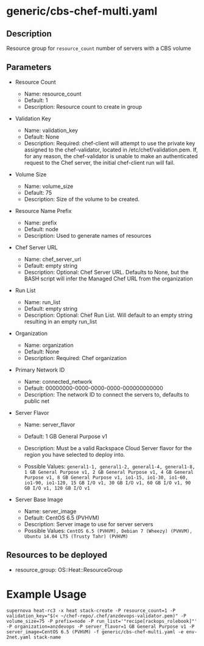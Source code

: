 # generic/cbs-chef-multi.yaml

## Description
Resource group for ```resource_count``` number of servers with a CBS volume


## Parameters

* Resource Count
  * Name: resource_count
  * Default: 1
  * Description: Resource count to create in group
* Validation Key
  * Name: validation_key
  * Default: None
  * Description: Required: chef-client will attempt to use the private key assigned to the
chef-validator, located in /etc/chef/validation.pem. If, for any reason,
the chef-validator is unable to make an authenticated request to the
Chef server, the initial chef-client run will fail.

* Volume Size
  * Name: volume_size
  * Default: 75
  * Description: Size of the volume to be created.
* Resource Name Prefix
  * Name: prefix
  * Default: node
  * Description: Used to generate names of resources
* Chef Server URL
  * Name: chef_server_url
  * Default: empty string
  * Description: Optional: Chef Server URL. Defaults to None, but the BASH script will
infer the Managed Chef URL from the organization

* Run List
  * Name: run_list
  * Default: empty string
  * Description: Optional: Chef Run List. Will default to an empty string resulting in an empty run_list

* Organization
  * Name: organization
  * Default: None
  * Description: Required: Chef organization

* Primary Network ID
  * Name: connected_network
  * Default: 00000000-0000-0000-0000-000000000000
  * Description: The network ID to connect the servers to, defaults to public net
* Server Flavor
  * Name: server_flavor
  * Default: 1 GB General Purpose v1
  * Description: Must be a valid Rackspace Cloud Server flavor for the region you have
selected to deploy into.

  * Possible Values: ```general1-1, general1-2, general1-4, general1-8, 1 GB General Purpose v1, 2 GB General Purpose v1, 4 GB General Purpose v1, 8 GB General Purpose v1, io1-15, io1-30, io1-60, io1-90, io1-120, 15 GB I/O v1, 30 GB I/O v1, 60 GB I/O v1, 90 GB I/O v1, 120 GB I/O v1```
* Server Base Image
  * Name: server_image
  * Default: CentOS 6.5 (PVHVM)
  * Description: Server image to use for server servers
  * Possible Values: ```CentOS 6.5 (PVHVM), Debian 7 (Wheezy) (PVHVM), Ubuntu 14.04 LTS (Trusty Tahr) (PVHVM)```

## Resources to be deployed
* resource_group: OS::Heat::ResourceGroup

# Example Usage
```supernova heat-rc3 -x heat stack-create -P resource_count=1 -P validation_key="$(< ~/chef-repo/.chef/anzdevops-validator.pem)" -P volume_size=75 -P prefix=node -P run_list='"recipe[rackops_rolebook]"' -P organization=anzdevops -P server_flavor=1 GB General Purpose v1 -P server_image=CentOS 6.5 (PVHVM) -f generic/cbs-chef-multi.yaml -e env-2net.yaml stack-name ```
